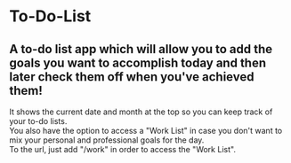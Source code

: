 # To-Do-List
## A to-do list app which will allow you to add the goals you want to accomplish today and then later check them off when you've achieved them! <br/>
It shows the current date and month at the top so you can keep track of your to-do lists. </br>
You also have the option to access a "Work List" in case you don't want to mix your personal and professional goals for the day. </br>
To the url, just add "/work" in order to access the "Work List". </br>


